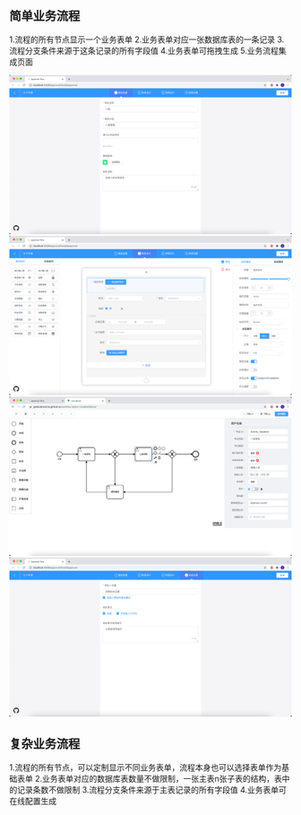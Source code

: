 ## 简单业务流程

1.流程的所有节点显示一个业务表单
2.业务表单对应一张数据库表的一条记录
3.流程分支条件来源于这条记录的所有字段值
4.业务表单可拖拽生成
5.业务流程集成页面

![](jeecg-boot/img/img_1.png)
![](jeecg-boot/img/img_2.png)
![](jeecg-boot/img/img_6.png)
![](jeecg-boot/img/img_4.png)
## 复杂业务流程

1.流程的所有节点，可以定制显示不同业务表单，流程本身也可以选择表单作为基础表单
2.业务表单对应的数据库表数量不做限制，一张主表n张子表的结构，表中的记录条数不做限制
3.流程分支条件来源于主表记录的所有字段值
4.业务表单可在线配置生成

